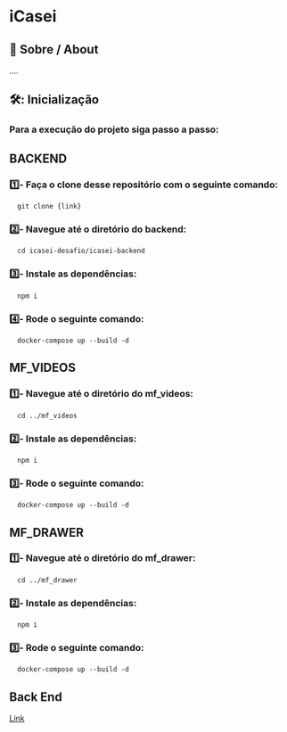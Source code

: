 # iCasei

## 📕 Sobre / About

....

## 🛠️: Inicialização

### Para a execução do projeto siga passo a passo:

## BACKEND
### 1️⃣- Faça o clone desse repositório com o seguinte comando:

```
  git clone {link} 
``` 

### 2️⃣- Navegue até o diretório do backend:

```
  cd icasei-desafio/icasei-backend
``` 

### 3️⃣- Instale as dependências:

```
  npm i
```

### 4️⃣- Rode o seguinte comando:

```
  docker-compose up --build -d
```


## MF_VIDEOS
### 1️⃣- Navegue até o diretório do mf_videos:

```
  cd ../mf_videos
``` 

### 2️⃣- Instale as dependências:

```
  npm i
```

### 3️⃣- Rode o seguinte comando:

```
  docker-compose up --build -d
```


## MF_DRAWER
### 1️⃣- Navegue até o diretório do mf_drawer:

```
  cd ../mf_drawer
``` 

### 2️⃣- Instale as dependências:

```
  npm i
```

### 3️⃣- Rode o seguinte comando:

```
  docker-compose up --build -d
```

## Back End

[Link](https://github.com/MatheusMoura-M/desafio-orizom_back)
